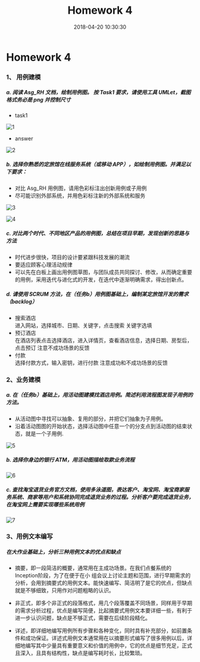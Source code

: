 ﻿---
layout: post
title: Homework 4
date: 2018-04-20 10:30:30
categories: Software
tags: 博客
excerpt: Software
---

# Homework 4

### 1、 用例建模
##### a. 阅读 Asg_RH 文档，绘制用例图。 按 Task1 要求，请使用工具 UMLet，截图格式务必是         png 并控制尺寸

- task1

![1](/assets/SystemA/task1.png)

- answer

![2](/assets/SystemA/answer1.png)


##### b. 选择你熟悉的定旅馆在线服务系统（或移动 APP），如绘制用例图。并满足以下要求：

- 对比 Asg_RH 用例图，请用色彩标注出创新用例或子用例
- 尽可能识别外部系统，并用色彩标注新的外部系统和服务

![3](/assets/SystemA/xiecheng.png)

![4](/assets/SystemA/answer2.png)



##### c. 对比两个时代、不同地区产品的用例图，总结在项目早期，发现创新的思路与方法

- 时代进步很快，项目的设计要紧跟科技发展的潮流
- 要适应顾客心理活动规律
- 可以先在白板上画出用例图草图，与团队成员共同探讨、修改，从而确定重要的用例，采用迭代与进化式的开发，在迭代中逐渐明确需求，得出创新点。

##### d. 请使用 SCRUM 方法，在（任务b）用例图基础上，编制某定旅馆开发的需求 （backlog）
- 搜索酒店    
    进入网站，选择城市、日期、关键字，点击搜索	关键字选填
- 预订酒店	
    在酒店列表点击选择酒店，进入详情页，查看酒店信息，选择日期、房型后，点击预订	注意不成功场景的反馈
- 付款	    
    选择付款方式，输入密钥，进行付款	注意成功和不成功场景的反馈

### 2、业务建模

##### a. 在（任务b）基础上，用活动图建模找酒店用例。简述利用流程图发现子用例的方法。

- 从活动图中寻找可以抽象、复用的部分，并把它们抽象为子用例。
- 沿着活动图图的开始状态，选择活动图中任意一个的分支点到活动图的结束状态，就是一个子用例.

![5](/assets/SystemA/action.png)

##### b. 选择你身边的银行 ATM，用活动图描绘取款业务流程

![6](/assets/SystemA/Atm.png)

##### c. 查找淘宝退货业务官方文档，使用多泳道图，表达客户、淘宝网、淘宝商家服务系统、商家等用户和系统协同完成退货业务的过程。分析客户要完成退货业务，在淘宝网上需要实现哪些系统用例

![7](/assets/SystemA/tuihuo.png)

### 3、用例文本编写

##### 在大作业基础上，分析三种用例文本的优点和缺点

- 摘要，即一段简洁的概要，通常用在主成功场景。在我们点餐系统的Inception阶段，为了在便于在小 组会议上讨论主题和范围，进行早期需求的分析，会用到摘要式的用例文本。能快速编写、简洁明了是它的优点，但缺点就是不够细致，只用作对问题粗略的认识。

- 非正式，即多个非正式的段落格式，用几个段落覆盖不同场景，同样用于早期的需求分析过程，优点是编写简便，比起摘要式用例文本要详细一些，有利于进一步认识问题，缺点是不够正式，需要在后续阶段精化。

- 详述，即详细地编写用例所有步骤和各种变化，同时具有补充部分，如前置条件和成功保证。详述式用例文本通常用在以摘要形式编写了很多用例以后，详细地编写其中少量具有重要意义和价值的用例中，它的优点是细节充足，正式且深入，且具有结构性，缺点是编写耗时长，比较繁琐。